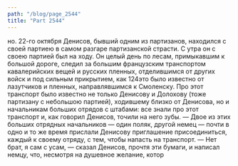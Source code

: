 ```yaml
---
path: "/blog/page_2544"
title: "Part 2544"
---
```


но.
22-го октября Денисов, бывший одним из партизанов, находился с своей партиею в самом разгаре партизанской страсти. С утра он с своею партией был на ходу. Он целый день по лесам, примыкавшим к большой дороге, следил за большим французским транспортом кавалерийских вещей и русских пленных, отделившимся от других войск и под сильным прикрытием, как 124это было известно от лазутчиков и пленных, направлявшимся к Смоленску. Про этот транспорт было известно не только Денисову и Долохову (тоже партизану с небольшою партией), ходившему близко от Денисова, но и начальникам больших отрядов с штабами: все знали про этот транспорт и, как говорил Денисов, точили на него зубы. — Двое из этих больших отрядных начальников — один поляк, другой немец — почти в одно и то же время прислали Денисову приглашение присоединиться, каждый к своему отряду, с тем, чтобы напасть на транспорт.
— Нет брат, я сам с усам, — сказал Денисов, прочтя эти бумаги, и написал немцу, что, несмотря на душевное желание, котор
